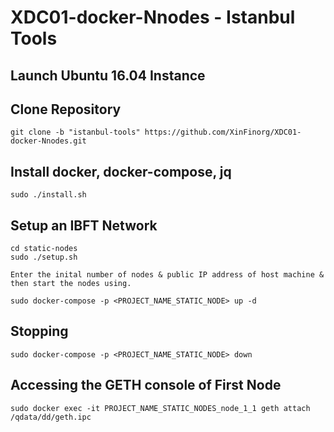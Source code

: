 # XDC01-docker-Nnodes - Istanbul Tools 

## Launch Ubuntu 16.04 Instance

## Clone Repository
    git clone -b "istanbul-tools" https://github.com/XinFinorg/XDC01-docker-Nnodes.git    
   
## Install docker, docker-compose, jq
    sudo ./install.sh
    
## Setup an IBFT Network

    cd static-nodes 
    sudo ./setup.sh

    Enter the inital number of nodes & public IP address of host machine & then start the nodes using.

    sudo docker-compose -p <PROJECT_NAME_STATIC_NODE> up -d

## Stopping

    sudo docker-compose -p <PROJECT_NAME_STATIC_NODE> down

## Accessing the GETH console of First Node

    sudo docker exec -it PROJECT_NAME_STATIC_NODES_node_1_1 geth attach /qdata/dd/geth.ipc
